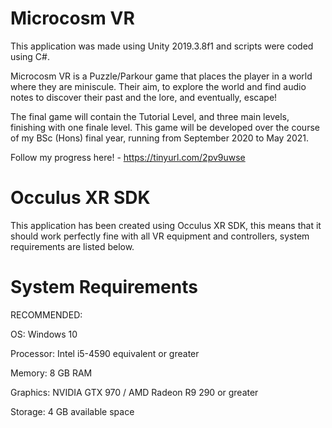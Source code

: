 # Microcosm VR

This application was made using Unity 2019.3.8f1 and scripts were coded using C#.

Microcosm VR is a Puzzle/Parkour game that places the player in a world where they are miniscule. Their aim, to explore the world and find audio notes to discover their past and the lore, and eventually, escape!

The final game will contain the Tutorial Level, and three main levels, finishing with one finale level. This game will be developed over the course of my BSc (Hons) final year, running from September 2020 to May 2021. 

Follow my progress here! - https://tinyurl.com/2pv9uwse

# Occulus XR SDK

This application has been created using Occulus XR SDK, this means that it should work perfectly fine with all VR equipment and controllers, system requirements are listed below.

# System Requirements

RECOMMENDED:

OS: Windows 10

Processor: Intel i5-4590 equivalent or greater

Memory: 8 GB RAM

Graphics: NVIDIA GTX 970 / AMD Radeon R9 290 or greater

Storage: 4 GB available space
